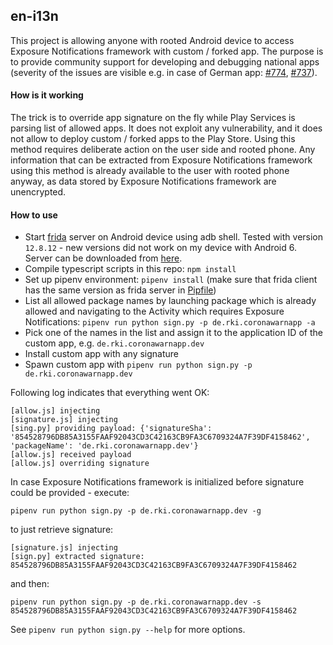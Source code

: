 ## en-i13n

This project is allowing anyone with rooted Android device to access
Exposure Notifications framework with custom / forked app. The purpose is to
provide community support for developing and debugging national apps
(severity of the issues are visible e.g. in case of German app:
[#774](https://github.com/corona-warn-app/cwa-app-android/issues/774),
[#737](https://github.com/corona-warn-app/cwa-app-android/issues/737)).

#### How is it working

The trick is to override app signature on the fly while Play Services is parsing
list of allowed apps. It does not exploit any vulnerability, and it does not
allow to deploy custom / forked apps to the Play Store. Using this method requires
deliberate action on the user side and rooted phone. Any information that can be
extracted from Exposure Notifications framework using this method is already
available to the user with rooted phone anyway, as data stored by Exposure Notifications
framework are unencrypted.

#### How to use

- Start [frida](https://frida.re/) server on Android device using adb shell. Tested with
version `12.8.12` - new versions did not work on my device with Android 6. Server can be downloaded
from [here](https://github.com/frida/frida/releases/download/12.8.12/frida-server-12.8.12-android-arm.xz).
- Compile typescript scripts in this repo: `npm install`
- Set up pipenv environment: `pipenv install` (make sure that frida client has the same
version as frida server in [Pipfile](Pipfile))
- List all allowed package names by launching package which is already allowed and
navigating to the Activity which requires Exposure Notifications:
`pipenv run python sign.py -p de.rki.coronawarnapp -a`
- Pick one of the names in the list and assign it to the application ID of the custom app, e.g. `de.rki.coronawarnapp.dev`
- Install custom app with any signature
- Spawn custom app with `pipenv run python sign.py -p de.rki.coronawarnapp.dev`

Following log indicates that everything went OK:

```
[allow.js] injecting
[signature.js] injecting
[sing.py] providing payload: {'signatureSha': '854528796DB85A3155FAAF92043CD3C42163CB9FA3C6709324A7F39DF4158462', 'packageName': 'de.rki.coronawarnapp.dev'}
[allow.js] received payload
[allow.js] overriding signature
```

In case Exposure Notifications framework is initialized before signature could be provided - execute:

`pipenv run python sign.py -p de.rki.coronawarnapp.dev -g`

to just retrieve signature:

```
[signature.js] injecting
[sign.py] extracted signature: 854528796DB85A3155FAAF92043CD3C42163CB9FA3C6709324A7F39DF4158462
```

and then:

`pipenv run python sign.py -p de.rki.coronawarnapp.dev -s 854528796DB85A3155FAAF92043CD3C42163CB9FA3C6709324A7F39DF4158462`

See `pipenv run python sign.py --help` for more options.
